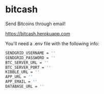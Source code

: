 bitcash
=======

Send Bitcoins through email!

https://bitcash.herokuapp.com


You'll need a .env file with the following info:
```bash
SENDGRID_USERNAME = ''
SENDGRID_PASSWORD = ''
BTC_SERVER_URL = ''
BTC_SERVER_PORT = ''
KIBBLE_URL = ''
APP_URL = ''
APP_EMAIL = ''
DATABASE_URL = ''
```

